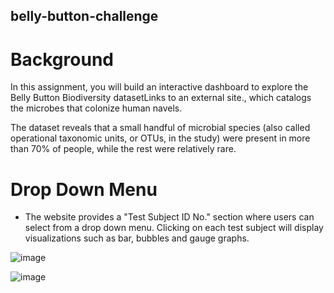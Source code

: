 ## belly-button-challenge

# Background
In this assignment, you will build an interactive dashboard to explore the Belly Button Biodiversity datasetLinks to an external site., which catalogs the microbes that colonize human navels.

The dataset reveals that a small handful of microbial species (also called operational taxonomic units, or OTUs, in the study) were present in more than 70% of people, while the rest were relatively rare.

# Drop Down Menu
- The website provides a "Test Subject ID No." section where users can select from a drop down menu. Clicking on each test subject will display visualizations such as bar, bubbles and gauge graphs.


![image](https://user-images.githubusercontent.com/94163197/230497443-8a55afff-fd60-4419-8e6c-bb864a625cdf.png)


![image](https://user-images.githubusercontent.com/94163197/230497463-57a8f8fe-0f1c-4e57-bf00-81e85456d6c6.png)
